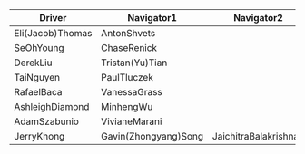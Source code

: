 | Driver | Navigator1 | Navigator2| 
|--------|-----------|------------| 
|Eli(Jacob)Thomas|AntonShvets| |
|SeOhYoung|ChaseRenick| |
|DerekLiu|Tristan(Yu)Tian| |
|TaiNguyen|PaulTluczek| |
|RafaelBaca|VanessaGrass| |
|AshleighDiamond|MinhengWu| |
|AdamSzabunio|VivianeMarani| |
|JerryKhong|Gavin(Zhongyang)Song|JaichitraBalakrishnan|
  
